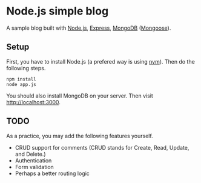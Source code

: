 Node.js simple blog
=============

A sample blog built with [Node.js], [Express], [MongoDB] ([Mongoose]).

Setup
-------

First, you have to install Node.js (a prefered way is using [nvm]). Then do the following steps.

	npm install
	node app.js

You should also install MongoDB on your server.
Then visit [http://localhost:3000].

TODO
-------

As a practice, you may add the following features yourself.

* CRUD support for comments (CRUD stands for Create, Read, Update, and Delete.)
* Authentication
* Form validation
* Perhaps a better routing logic


[http://localhost:3000]: http://localhost:3000
[Node.js]: http://http://nodejs.org/
[Express]: http://expressjs.com/
[Mongoose]: http://mongoosejs.com/
[MongoDB]: http://www.mongodb.org/
[nvm]: https://github.com/creationix/nvm
